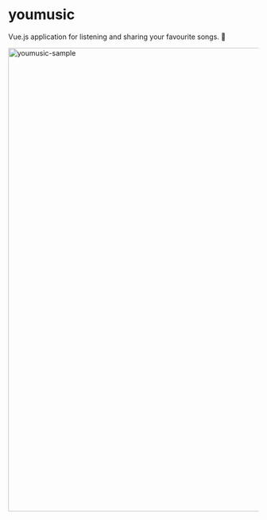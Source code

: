 # youmusic

Vue.js application for listening and sharing your favourite songs. 🎵

<img width="933" alt="youmusic-sample" src="https://user-images.githubusercontent.com/34311507/212542307-802e8df9-307e-4eca-8a79-cea2513a6373.png">
